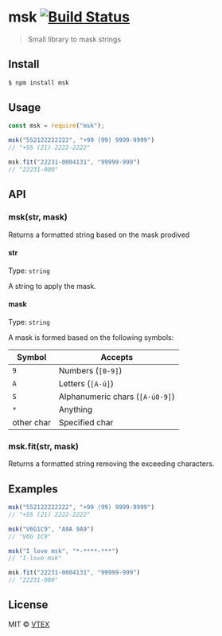 # msk [![Build Status](https://travis-ci.org/vtex/msk.svg?branch=master)](https://travis-ci.org/vtex/msk)

> Small library to mask strings

## Install

```sh
$ npm install msk
```

## Usage

```js
const msk = require("msk");

msk("552122222222", "+99 (99) 9999-9999")
// "+55 (21) 2222-2222"

msk.fit("22231-0004131", "99999-999")
// "22231-000"
``` 

## API

### msk(str, mask)

Returns a formatted string based on the mask prodived

#### str

Type: `string`

A string to apply the mask.

#### mask

Type: `string`

A mask is formed based on the following symbols:

Symbol | Accepts
---|---
`9` | Numbers (`[0-9]`)
`A` | Letters (`[A-ú]`)
`S` | Alphanumeric chars (`[A-ú0-9]`)
`*` | Anything
other char | Specified char

### msk.fit(str, mask)

Returns a formatted string removing the exceeding characters.


## Examples

```js
msk("552122222222", "+99 (99) 9999-9999")
// "+55 (21) 2222-2222"
```

```js
msk("V6G1C9", "A9A 9A9")
// "V6G 1C9"
```

```js
msk("I love msk", "*-****-***")
// "I-love-msk"
```

```js
msk.fit("22231-0004131", "99999-999")
// "22231-000"
```

## License

MIT © [VTEX](https://www.vtex.com)